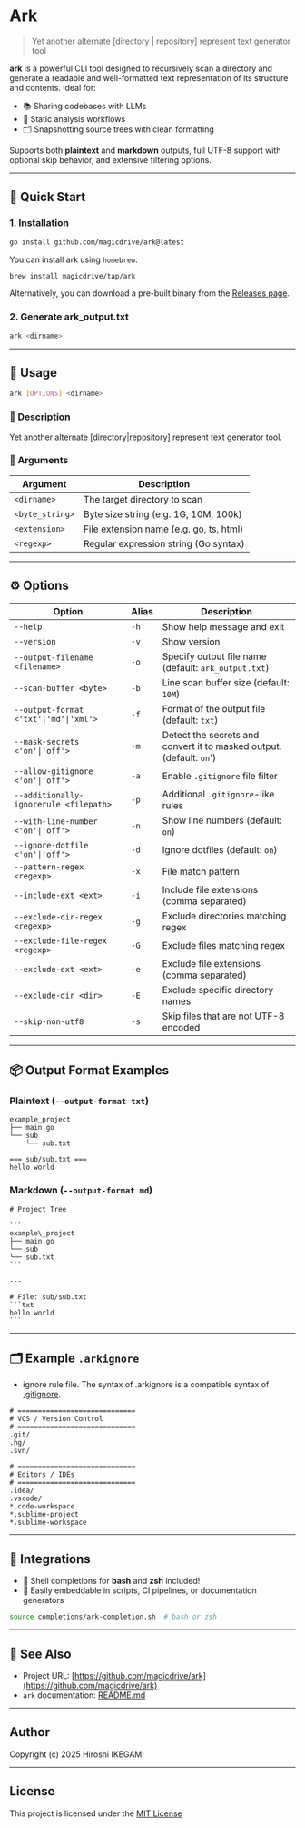 # Ark

> Yet another alternate \[directory | repository] represent text generator tool

**ark** is a powerful CLI tool designed to recursively scan a directory and generate a readable and well-formatted text representation of its structure and contents. Ideal for:

* 📚 Sharing codebases with LLMs
* 🧪 Static analysis workflows
* 🗂️ Snapshotting source trees with clean formatting

Supports both **plaintext** and **markdown** outputs, full UTF-8 support with optional skip behavior, and extensive filtering options.

---

## 🚀 Quick Start

### 1. Installation

```bash
go install github.com/magicdrive/ark@latest
```

You can install ark using `homebrew`:

```bash
brew install magicdrive/tap/ark
```

Alternatively, you can download a pre-built binary from the [Releases page](https://github.com/magicdrive/ark/releases).

### 2. Generate ark_output.txt

```bash
ark <dirname>
```

---

## 🧰 Usage

```sh
ark [OPTIONS] <dirname>
```

### 🔸 Description

Yet another alternate \[directory|repository] represent text generator tool.

### 🔸 Arguments

| Argument        | Description                             |
| --------------- | --------------------------------------- |
| `<dirname>`     | The target directory to scan            |
| `<byte_string>` | Byte size string (e.g. 1G, 10M, 100k)   |
| `<extension>`   | File extension name (e.g. go, ts, html) |
| `<regexp>`      | Regular expression string (Go syntax)   |

---

## ⚙️ Options

| Option                                 | Alias           | Description                                                          |
| -------------------------------------- | --------------- | ---------------------------------------------------------------------|
| `--help`                               | `-h`            | Show help message and exit                                           |
| `--version`                            | `-v`            | Show version                                                         |
| `--output-filename <filename>`         | `-o`            | Specify output file name (default: `ark_output.txt`)                 |
| `--scan-buffer <byte>`                 | `-b`            | Line scan buffer size (default: `10M`)                               |
| `--output-format <'txt'\|'md'\|'xml'>` | `-f`            | Format of the output file (default: `txt`)                           |
| `--mask-secrets <'on'\|'off'>`         | `-m`            | Detect the secrets and convert it to masked output. (default: `on`') |
| `--allow-gitignore <'on'\|'off'>`      | `-a`            | Enable `.gitignore` file filter                                      |
| `--additionally-ignorerule <filepath>` | `-p`            | Additional `.gitignore`-like rules                                   |
| `--with-line-number <'on'\|'off'>`     | `-n`            | Show line numbers (default: `on`)                                    |
| `--ignore-dotfile <'on'\|'off'>`       | `-d`            | Ignore dotfiles (default: `on`)                                      |
| `--pattern-regex <regexp>`             | `-x`            | File match pattern                                                   |
| `--include-ext <ext>`                  | `-i`            | Include file extensions (comma separated)                            |
| `--exclude-dir-regex <regexp>`         | `-g`            | Exclude directories matching regex                                   |
| `--exclude-file-regex <regexp>`        | `-G`            | Exclude files matching regex                                         |
| `--exclude-ext <ext>`                  | `-e`            | Exclude file extensions (comma separated)                            |
| `--exclude-dir <dir>`                  | `-E`            | Exclude specific directory names                                     |
| `--skip-non-utf8`                      | `-s`            | Skip files that are not UTF-8 encoded                                |

---

## 📦 Output Format Examples

### Plaintext (`--output-format txt`)

```
example_project
├── main.go
└── sub
    └── sub.txt

=== sub/sub.txt ===
hello world
```

### Markdown (`--output-format md`)

```````
# Project Tree

```
example\_project
├── main.go
└── sub
└── sub.txt
```

---

# File: sub/sub.txt
```txt
hello world
```

```````
---

## 🗂 Example `.arkignore`

* ignore rule file.
The syntax of .arkignore is a compatible syntax of [.gitignore](https://git-scm.com/docs/gitignore).

```
# =============================
# VCS / Version Control
# =============================
.git/
.hg/
.svn/

# =============================
# Editors / IDEs
# =============================
.idea/
.vscode/
*.code-workspace
*.sublime-project
*.sublime-workspace
```

---

## 🧩 Integrations

- 🐚 Shell completions for **bash** and **zsh** included!
- 🔧 Easily embeddable in scripts, CI pipelines, or documentation generators

```sh
source completions/ark-completion.sh  # bash or zsh
````

---

## 📎 See Also

* Project URL: [https://github.com/magicdrive/ark](https://github.com/magicdrive/ark)
* `ark` documentation: [README.md](https://github.com/magicdrive/ark/README.md)

---

## Author

Copyright (c) 2025 Hiroshi IKEGAMI

---

## License

This project is licensed under the [MIT License](https://github.com/magicdrive/ark/blob/main/LICENSE)
